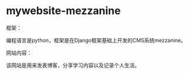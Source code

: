 # mywebsite-mezzanine


框架：


编程语言是python，框架是在Django框架基础上开发的CMS系统mezzanine。

网站内容：


该网站是用来发表博客，分享学习内容以及记录个人生活。  
